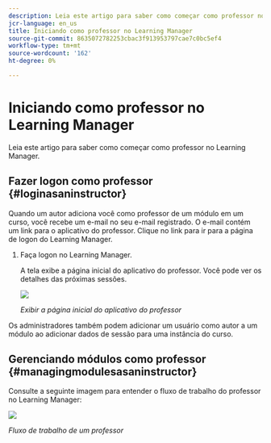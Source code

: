 ```yaml
---
description: Leia este artigo para saber como começar como professor no Learning Manager.
jcr-language: en_us
title: Iniciando como professor no Learning Manager
source-git-commit: 8635072782253cbac3f913953797cae7c0bc5ef4
workflow-type: tm+mt
source-wordcount: '162'
ht-degree: 0%

---
```




# Iniciando como professor no Learning Manager

Leia este artigo para saber como começar como professor no Learning Manager.

## Fazer logon como professor {#loginasaninstructor}

Quando um autor adiciona você como professor de um módulo em um curso, você recebe um e-mail no seu e-mail registrado. O e-mail contém um link para o aplicativo do professor. Clique no link para ir para a página de logon do Learning Manager.

1. Faça logon no Learning Manager.

   A tela exibe a página inicial do aplicativo do professor. Você pode ver os detalhes das próximas sessões.

   ![](assets/instructor-upcomingsession.png)

   *Exibir a página inicial do aplicativo do professor*

Os administradores também podem adicionar um usuário como autor a um módulo ao adicionar dados de sessão para uma instância do curso.

## Gerenciando módulos como professor {#managingmodulesasaninstructor}

Consulte a seguinte imagem para entender o fluxo de trabalho do professor no Learning Manager:

![](assets/instructor.jpg)

*Fluxo de trabalho de um professor*
